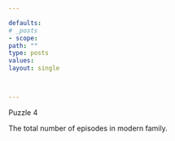 ```yaml
---

defaults:
# _posts
- scope:
path: ""
type: posts
values:
layout: single



---
```


Puzzle 4

The total number of episodes in modern family.






